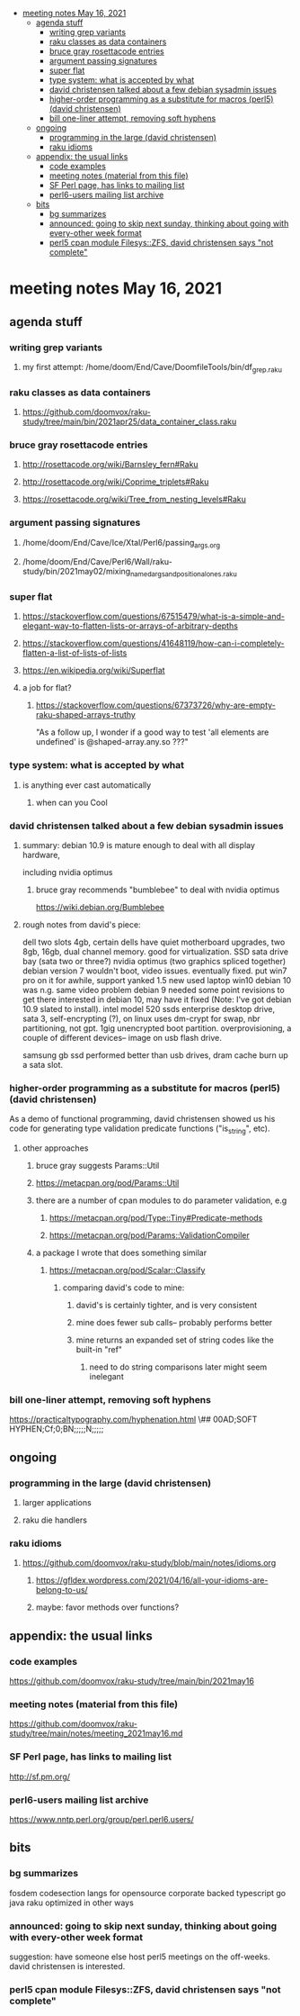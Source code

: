 - [meeting notes May 16, 2021](#org00368ca)
  - [agenda stuff](#org8b95689)
    - [writing grep variants](#orge1028d0)
    - [raku classes as data containers](#org930356d)
    - [bruce gray rosettacode entries](#orgc5e95c0)
    - [argument passing signatures](#org6f2cc72)
    - [super flat](#org7d879b6)
    - [type system: what is accepted by what](#org4189d35)
    - [david christensen talked about a few debian sysadmin issues](#org770c4e0)
    - [higher-order programming as a substitute for macros (perl5)  (david christensen)](#org234292e)
    - [bill one-liner attempt, removing soft hyphens](#orgea6a21b)
  - [ongoing](#org40755c4)
    - [programming in the large (david christensen)](#org5d58f80)
    - [raku idioms](#org0215348)
  - [appendix: the usual links](#orgea4bfa8)
    - [code examples](#org6bba90d)
    - [meeting notes (material from this file)](#orgfe19e7c)
    - [SF Perl page, has links to mailing list](#org01e7851)
    - [perl6-users mailing list archive](#org6a283d7)
  - [bits](#org5f857ac)
    - [bg summarizes](#orgb33ae17)
    - [announced: going to skip next sunday, thinking about going with every-other week format](#orgdb14ab1)
    - [perl5 cpan module  Filesys::ZFS, david christensen says "not complete"](#org11e352d)


<a id="org00368ca"></a>

# meeting notes May 16, 2021


<a id="org8b95689"></a>

## agenda stuff


<a id="orge1028d0"></a>

### writing grep variants

1.  my first attempt: /home/doom/End/Cave/DoomfileTools/bin/df<sub>grep.raku</sub>


<a id="org930356d"></a>

### raku classes as data containers

1.  <https://github.com/doomvox/raku-study/tree/main/bin/2021apr25/data_container_class.raku>


<a id="orgc5e95c0"></a>

### bruce gray rosettacode entries

1.  <http://rosettacode.org/wiki/Barnsley_fern#Raku>

2.  <http://rosettacode.org/wiki/Coprime_triplets#Raku>

3.  <https://rosettacode.org/wiki/Tree_from_nesting_levels#Raku>


<a id="org6f2cc72"></a>

### argument passing signatures

1.  /home/doom/End/Cave/Ice/Xtal/Perl6/passing<sub>args.org</sub>

2.  /home/doom/End/Cave/Perl6/Wall/raku-study/bin/2021may02/mixing<sub>named</sub><sub>args</sub><sub>and</sub><sub>positional</sub><sub>ones.raku</sub>


<a id="org7d879b6"></a>

### super flat

1.  <https://stackoverflow.com/questions/67515479/what-is-a-simple-and-elegant-way-to-flatten-lists-or-arrays-of-arbitrary-depths>

2.  <https://stackoverflow.com/questions/41648119/how-can-i-completely-flatten-a-list-of-lists-of-lists>

3.  <https://en.wikipedia.org/wiki/Superflat>

4.  a job for flat?

    1.  <https://stackoverflow.com/questions/67373726/why-are-empty-raku-shaped-arrays-truthy>
    
        "As a follow up, I wonder if a good way to test 'all elements are undefined' is @shaped-array.any.so ???"


<a id="org4189d35"></a>

### type system: what is accepted by what

1.  is anything ever cast automatically

    1.  when can you Cool


<a id="org770c4e0"></a>

### david christensen talked about a few debian sysadmin issues

1.  summary: debian 10.9 is mature enough to deal with all display hardware,

    including nvidia optimus
    
    1.  bruce gray recommends "bumblebee" to deal with nvidia optimus
    
        <https://wiki.debian.org/Bumblebee>

2.  rough notes from david's piece:

    dell two slots 4gb, certain dells have quiet motherboard upgrades, two 8gb, 16gb, dual channel memory. good for virtualization. SSD sata drive bay (sata two or three?) nvidia optimus (two graphics spliced together) debian version 7 wouldn't boot, video issues. eventually fixed. put win7 pro on it for awhile, support yanked 1.5 new used laptop win10 debian 10 was n.g. same video problem debian 9 needed some point revisions to get there interested in debian 10, may have it fixed (Note: I've got debian 10.9 slated to install). intel model 520 ssds enterprise desktop drive, sata 3, self-encrypting (?), on linux uses dm-crypt for swap, nbr partitioning, not gpt. 1gig unencrypted boot partition. overprovisioning, a couple of different devices&#x2013; image on usb flash drive.
    
    samsung gb ssd performed better than usb drives, dram cache burn up a sata slot.


<a id="org234292e"></a>

### higher-order programming as a substitute for macros (perl5)  (david christensen)

As a demo of functional programming, david christensen showed us his code for generating type validation predicate functions ("is<sub>string</sub>", etc).

1.  other approaches

    1.  bruce gray suggests Params::Util
    
    2.  <https://metacpan.org/pod/Params::Util>
    
    3.  there are a number of cpan modules to do parameter validation, e.g
    
        1.  <https://metacpan.org/pod/Type::Tiny#Predicate-methods>
        
        2.  <https://metacpan.org/pod/Params::ValidationCompiler>
    
    4.  a package I wrote that does something similar
    
        1.  <https://metacpan.org/pod/Scalar::Classify>
        
            1.  comparing david's code to mine:
            
                1.  david's is certainly tighter, and is very consistent
                
                2.  mine does fewer sub calls&#x2013; probably performs better
                
                3.  mine returns an expanded set of string codes like the built-in "ref"
                
                    1.  need to do string comparisons later might seem inelegant


<a id="orgea6a21b"></a>

### bill one-liner attempt, removing soft hyphens

<https://practicaltypography.com/hyphenation.html> \\## 00AD;SOFT HYPHEN;Cf;0;BN;;;;;N;;;;;


<a id="org40755c4"></a>

## ongoing


<a id="org5d58f80"></a>

### programming in the large (david christensen)

1.  larger applications

2.  raku die handlers


<a id="org0215348"></a>

### raku idioms

1.  <https://github.com/doomvox/raku-study/blob/main/notes/idioms.org>

    1.  <https://gfldex.wordpress.com/2021/04/16/all-your-idioms-are-belong-to-us/>
    
    2.  maybe: favor methods over functions?


<a id="orgea4bfa8"></a>

## appendix: the usual links


<a id="org6bba90d"></a>

### code examples

<https://github.com/doomvox/raku-study/tree/main/bin/2021may16>


<a id="orgfe19e7c"></a>

### meeting notes (material from this file)

<https://github.com/doomvox/raku-study/tree/main/notes/meeting_2021may16.md>


<a id="org01e7851"></a>

### SF Perl page, has links to mailing list

<http://sf.pm.org/>


<a id="org6a283d7"></a>

### perl6-users mailing list archive

<https://www.nntp.perl.org/group/perl.perl6.users/>


<a id="org5f857ac"></a>

## bits


<a id="orgb33ae17"></a>

### bg summarizes

fosdem codesection langs for opensource corporate backed typescript go java raku optimized in other ways


<a id="orgdb14ab1"></a>

### announced: going to skip next sunday, thinking about going with every-other week format

suggestion: have someone else host perl5 meetings on the off-weeks. david christensen is interested.


<a id="org11e352d"></a>

### perl5 cpan module  Filesys::ZFS, david christensen says "not complete"
